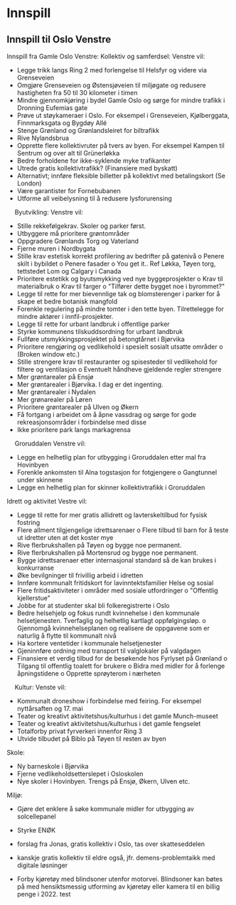 # **Innspill**

## **Innspill til Oslo Venstre**

Innspill fra Gamle Oslo Venstre:
Kollektiv og samferdsel:
Venstre vil:
-	Legge trikk langs Ring 2 med forlengelse til Helsfyr og videre via Grenseveien
-	Omgjøre Grenseveien og Østensjøveien til miljøgate og redusere hastigheten fra 50 til 30 kilometer i timen
-	Mindre gjennomkjøring i bydel Gamle Oslo og sørge for mindre trafikk i Dronning Eufemias gate
-	Prøve ut støykameraer i Oslo. For eksempel i Grenseveien, Kjølberggata, Finnmarksgata og Bygdøy Allé
-	Stenge Grønland og Grønlandsleiret for biltrafikk
-	Rive Nylandsbrua
-	Opprette flere kollektivruter på tvers av byen. For eksempel Kampen til Sentrum og over alt til Grünerløkka
-	Bedre forholdene for ikke-syklende myke trafikanter
-	Utrede gratis kollektivtrafikk? (Finansiere med byskatt)
-	Alternativt; innføre fleksible billetter på kollektivt med betalingskort (Se London)
-	Være garantister for Fornebubanen
-	Utforme all veibelysning til å redusere lysforurensing

 
Byutvikling:
Venstre vil:
-	Stille rekkefølgekrav. Skoler og parker først.
-	Utbyggere må prioritere grøntområder
-	Oppgradere Grønlands Torg og Vaterland
-	Fjerne muren i Nordbygata
-	Stille krav estetisk korrekt profilering av bedrifter på gatenivå
o	Penere skilt i bybildet
o	Penere fasader
o	You get it.. Ref Løkka, Tøyen torg, tettstedet Lom og Calgary i Canada
-	Prioritere estetikk og byutsmykking ved nye byggeprosjekter
o	Krav til materialbruk
o	Krav til farger
o	"Tilfører dette bygget noe i byrommet?"
-	Legge til rette for mer bievennlige tak og blomsterenger i parker for å skape et bedre botanisk mangfold
-	Forenkle regulering på mindre tomter i den tette byen. Tilrettelegge for mindre aktører i innfil-prosjekter.
-	Legge til rette for urbant landbruk i offentlige parker
-	Styrke kommunens tilskuddsordning for urbant landbruk
-	Fullføre utsmykkingsprosjektet på betongtårnet i Bjørvika
-	Prioritere rengjøring og vedlikehold i spesielt sosialt utsatte områder
o	(Broken window etc.)
-	Stille strengere krav til restauranter og spisesteder til vedlikehold for filtere og ventilasjon
o	Eventuelt håndheve gjeldende regler strengere
-	Mer grøntarealer på Ensjø
-	Mer grøntarealer i Bjørvika. I dag er det ingenting.
-	Mer grøntarealer i Nydalen
-	Mer grønarealer på Løren
-	Prioritere grøntarealer på Ulven og Økern
-	Få fortgang i arbeidet om å åpne vassdrag og sørge for gode rekreasjonsområder i forbindelse med disse
-	Ikke prioritere park langs markagrensa

 
Groruddalen
Venstre vil:
-	Legge en helhetlig plan for utbygging i Groruddalen etter mal fra Hovinbyen
-	Forenkle ankomsten til Alna togstasjon for fotgjengere
o	Gangtunnel under skinnene
-	Legge en helhetlig plan for skinner kollektivtrafikk i Groruddalen

Idrett og aktivitet
Vestre vil:
-	Legge til rette for mer gratis allidrett og lavterskeltilbud for fysisk fostring
-	Flere allment tilgjengelige idrettsarenaer
o	Flere tilbud til barn for å teste ut idretter uten at det koster mye
-	Rive flerbrukshallen på Tøyen og bygge noe permanent.
-	Rive flerbrukshallen på Mortensrud og bygge noe permanent.
-	Bygge idrettsarenaer etter internasjonal standard så de kan brukes i konkurranse
-	Øke bevilgninger til frivillig arbeid i idretten
-	Innføre kommunalt fritidskort for lavinntektsfamilier
Helse og sosial
-	Flere fritidsaktiviteter i områder med sosiale utfordringer
o	"Offentlig kjellerstue"
-	Jobbe for at studenter skal bli folkeregistrerte i Oslo
-	Bedre helsehjelp og fokus rundt kvinnehelse i den kommunale helsetjenesten. Tverfaglig og helhetlig kartlagt oppfølgingsløp.
o	Gjennomgå kvinnehelseplanen og realisere de oppgavene som er naturlig å flytte til kommunalt nivå
-	Ha kortere ventetider i kommunale helsetjenester
-	Gjeninnføre ordning med transport til valglokaler på valgdagen
-	Finansiere et verdig tilbud for de besøkende hos Fyrlyset på Grønland
o	Tilgang til offentlig toalett for brukere
o	Bidra med midler for å forlenge åpningstidene
o	Opprette sprøyterom i nærheten


 
Kultur:
Venste vil:
-	Kommunalt droneshow i forbindelse med feiring. For eksempel nyttårsaften og 17. mai
-	Teater og kreativt aktivitetshus/kulturhus i det gamle Munch-museet
-	Teater og kreativt aktivitetshus/kulturhus i det gamle fengselet
-	Totalforby privat fyrverkeri innenfor Ring 3
-	Utvide tilbudet på Biblo på Tøyen til resten av byen

Skole:
-	Ny barneskole i Bjørvika
-	 Fjerne vedlikeholdsetterslepet i Osloskolen
-	Nye skoler i Hovinbyen. Trengs på Ensjø, Økern, Ulven etc.

Miljø:
-	Gjøre det enklere å søke kommunale midler for utbygging av solcellepanel
-	Styrke ENØK

- forslag fra Jonas, gratis kollektiv i Oslo, tas over skatteseddelen

- kanskje gratis kollektiv til eldre også, jfr. demens-problemtaikk med digitale løsninger

- Forby kjøretøy med blindsoner utenfor motorvei. Blindsoner kan bøtes på med hensiktsmessig utforming av kjøretøy eller kamera til en billig penge i 2022.
test

